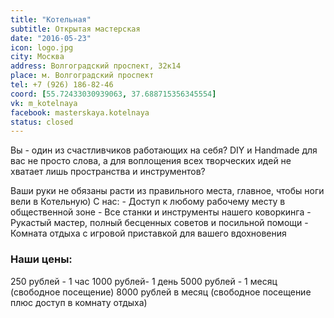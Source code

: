 ```yaml
---
title: "Котельная"
subtitle: Открытая мастерская
date: "2016-05-23"
icon: logo.jpg
city: Москва
address: Волгоградский проспект, 32к14
place: м. Волгоградский проспект
tel: +7 (926) 186-82-46 
coord: [55.72433030939063, 37.688715356345554]
vk: m_kotelnaya
facebook: masterskaya.kotelnaya
status: closed
---
```


Вы - один из счастливчиков работающих на себя? DIY и Handmade для вас не просто слова, а для воплощения всех творческих идей не хватает лишь пространства и инструментов?

Ваши руки не обязаны расти из правильного места, главное, чтобы ноги вели в Котельную) С нас: - Доступ к любому рабочему месту в общественной зоне - Все станки и инструменты нашего коворкинга - Рукастый мастер, полный бесценных советов и посильной помощи - Комната отдыха с игровой приставкой для вашего вдохновения

### Наши цены:

250 рублей - 1 час 1000 рублей- 1 день 5000 рублей - 1 месяц (свободное посещение) 8000 рублей в месяц (свободное посещение плюс доступ в комнату отдыха)
